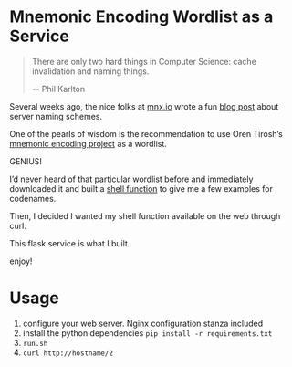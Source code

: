 # Mnemonic Encoding Wordlist as a Service

>There are only two hard things in Computer Science: cache invalidation and naming things.
>
>-- Phil Karlton


Several weeks ago, the nice folks at [mnx.io](http://mnx.io/) wrote a fun [blog post](http://mnx.io/blog/a-proper-server-naming-scheme/) about server naming schemes.

One of the pearls of wisdom is the recommendation to use Oren Tirosh’s [mnemonic encoding project](http://web.archive.org/web/20090918202746/http://tothink.com/mnemonic/wordlist.html) as a wordlist. 

GENIUS!

I’d never heard of that particular wordlist before and immediately downloaded it and built a [shell function](https://gist.github.com/alexlovelltroy/119c32a12f6aca28c3f3) to give me a few examples for codenames.

Then, I decided I wanted my shell function available on the web through curl.

This flask service is what I built.

enjoy!

# Usage

1. configure your web server. Nginx configuration stanza included
2. install the python dependencies ```pip install -r requirements.txt```
3. ```run.sh```
4. ```curl http://hostname/2```


